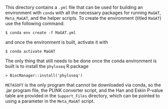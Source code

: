 This directory contains a `.yml` file that can be used for building an environment with `conda` with all the necessary packages for running `MaGAT`, `Meta_MaGAT`, and the helper scripts. To create the environment (titled `MaGAT`) use the following command:
```
$ conda env create -f MaGAT.yml
```
and once the environment is built, activate it with
```
$ conda activate MaGAT
```
The only thing that still needs to be done once the conda environment is built is to install the `phyloseq` R package
```
> BiocManager::install('phyloseq')
```
`METASOFT` is the only program that cannot be downloaded via conda, so the .jar program file, the PLINK converter script, and the Han and Eskin P-value table are provided in the `Support_Files` directory, which can be pointed to using a parameter in the `Meta_MaGAT` script.